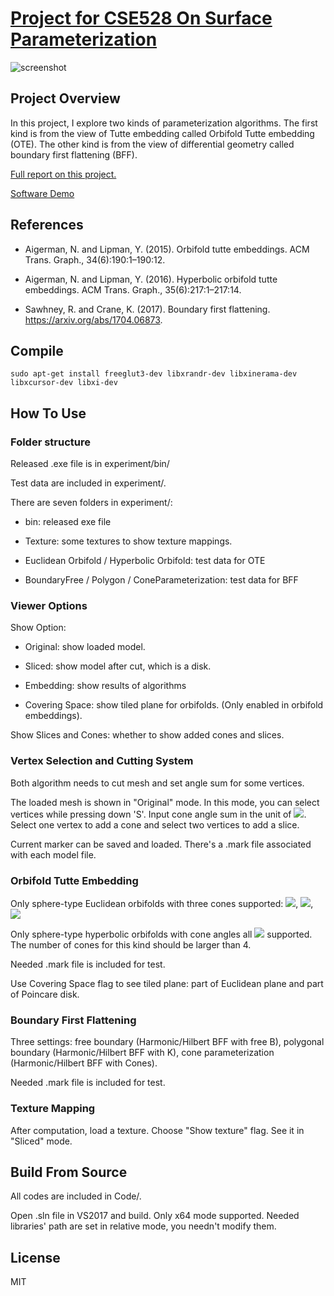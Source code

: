 # [Project for CSE528 On Surface Parameterization](https://github.com/xuan-li/GraphicsProject)

![screenshot](https://github.com/xuan-li/GraphicsProject/blob/master/images/parameterizations.png)

## Project Overview

In this project, I explore two kinds of parameterization algorithms. The first kind is from the view of Tutte embedding called Orbifold Tutte embedding (OTE). The other kind is from the view of differential geometry called boundary first flattening (BFF).

[Full report on this project.](https://github.com/xuan-li/GraphicsProject/blob/master/docs/Report.pdf)

[Software Demo](https://github.com/xuan-li/GraphicsProject/blob/master/docs/SoftwareDemo.mp4)


## References

- Aigerman, N. and Lipman, Y. (2015). Orbifold tutte embeddings. ACM Trans. Graph., 34(6):190:1–190:12.

- Aigerman, N. and Lipman, Y. (2016). Hyperbolic orbifold tutte embeddings. ACM Trans. Graph., 35(6):217:1–217:14.

- Sawhney, R. and Crane, K. (2017). Boundary first flattening. https://arxiv.org/abs/1704.06873. 

<!-- ## Building Platform 

* Windows 10 x64
  
* Visual Studio 2017 

## Dependencies

* [OpenMesh](https://www.openmesh.org): Data structure used to represent polygonal meshes.

* [Libigl](http://libigl.github.io/libigl/): Generate GUI and solve quadratic programming.

* [Eigen](http://eigen.tuxfamily.org): Handle matrix operations.

* [LBFGS++](https://github.com/yixuan/LBFGSpp): Solve first order optimization. -->

## Compile
```
sudo apt-get install freeglut3-dev libxrandr-dev libxinerama-dev libxcursor-dev libxi-dev
```


## How To Use

### Folder structure

Released .exe file is in experiment/bin/ 

Test data are included in experiment/. 

There are seven folders in experiment/: 

- bin: released exe file

- Texture: some textures to show texture mappings.

- Euclidean Orbifold / Hyperbolic Orbifold: test data for OTE

- BoundaryFree / Polygon / ConeParameterization: test data for BFF


### Viewer Options

Show Option:

- Original: show loaded model.

- Sliced: show model after cut, which is a disk. 

- Embedding: show results of algorithms

- Covering Space: show tiled plane for orbifolds. (Only enabled in orbifold embeddings).

Show Slices and Cones: whether to show added cones and slices.



### Vertex Selection and Cutting System

Both algorithm needs to cut mesh and set angle sum for some vertices.

The loaded mesh is shown in "Original" mode.  In this mode, you can select vertices while pressing down 'S'. Input cone angle sum in the unit of <img src="https://latex.codecogs.com/gif.latex?\pi" />. Select one vertex to add a cone and select two vertices to add a slice.

Current marker can be saved and loaded. There's a .mark file associated with each model file.


### Orbifold Tutte Embedding

Only sphere-type Euclidean orbifolds with three cones supported: 
<img src="https://latex.codecogs.com/gif.latex?(\frac{\pi}{2},\pi,\frac{\pi}{2})" />,
<img src="https://latex.codecogs.com/gif.latex?(\frac{2\pi}{3},\frac{2\pi}{3},\frac{2\pi}{3})" />,
<img src="https://latex.codecogs.com/gif.latex?(\frac{\pi}{3},\frac{2\pi}{3},\pi)" />


Only sphere-type hyperbolic orbifolds with cone angles all <img src="https://latex.codecogs.com/gif.latex?\pi" /> supported. The number of cones for this kind should be larger than 4.

Needed .mark file is included for test.

Use Covering Space flag to see tiled plane: part of Euclidean plane and part of Poincare disk.


### Boundary First Flattening

Three settings: free boundary (Harmonic/Hilbert BFF with free B), polygonal boundary (Harmonic/Hilbert BFF with K), cone parameterization (Harmonic/Hilbert BFF with Cones).

Needed .mark file is included for test.


### Texture Mapping

After computation, load a texture. Choose "Show texture" flag.  See it in "Sliced" mode. 

## Build From Source

All codes are included in Code/.

Open .sln file in VS2017 and build. Only x64 mode supported. Needed libraries' path are set in relative mode, you needn't modify them.

## License

MIT
